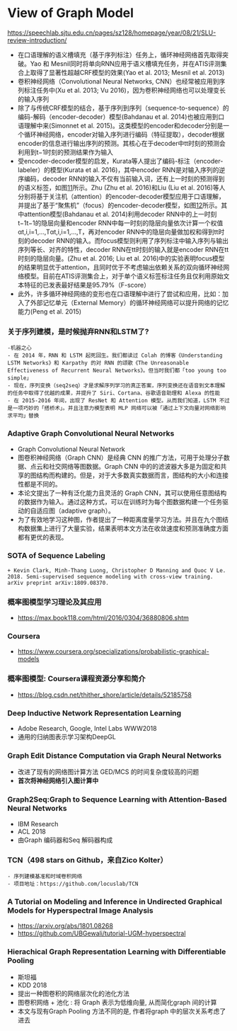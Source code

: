 # View of Graph Model

https://speechlab.sjtu.edu.cn/pages/sz128/homepage/year/08/21/SLU-review-introduction/

- 在口语理解的语义槽填充（基于序列标注）任务上，循环神经网络首先取得突破。Yao 和 Mesnil同时将单向RNN应用于语义槽填充任务，并在ATIS评测集合上取得了显著性超越CRF模型的效果(Yao et al. 2013; Mesnil et al. 2013)
- 卷积神经网络（Convolutional Neural Networks, CNN）也经常被应用到序列标注任务中(Xu et al. 2013; Vu 2016)，因为卷积神经网络也可以处理变长的输入序列
- 除了与传统CRF模型的结合，基于序列到序列（sequence-to-sequence）的编码-解码（encoder-decoder）模型(Bahdanau et al. 2014)也被应用到口语理解中来(Simonnet et al. 2015)。这类模型的encoder和decoder分别是一个循环神经网络，encoder对输入序列进行编码（特征提取），decoder根据encoder的信息进行输出序列的预测。其核心在于decoder中tt时刻的预测会利用到t−1时刻的预测结果作为输入
- 受encoder-decoder模型的启发，Kurata等人提出了编码-标注（encoder-labeler）的模型(Kurata et al. 2016)，其中encoder RNN是对输入序列的逆序编码，decoder RNN的输入不仅有当前输入词，还有上一时刻的预测得到的语义标签，如图[11](fig:encoder-labeller)所示。Zhu (Zhu et al. 2016)和Liu (Liu et al. 2016)等人分别将基于关注机（attention）的encoder-decoder模型应用于口语理解，并提出了基于“聚焦机”（focus）的encoder-decoder模型，如图[12](fig:attention_focus)所示。其中attention模型(Bahdanau et al. 2014)利用decoder RNN中的上一时刻t−1t−1的隐层向量和encoder RNN中每一时刻的隐层向量依次计算一个权值αt,i,i=1,…,Tαt,i,i=1,…,T，再对encoder RNN中的隐层向量做加权和得到tt时刻的decoder RNN的输入。而focus模型则利用了序列标注中输入序列与输出序列等长、对齐的特性，decoder RNN在tt时刻的输入就是encoder RNN在tt时刻的隐层向量。(Zhu et al. 2016; Liu et al. 2016)中的实验表明focus模型的结果明显优于attention，且同时优于不考虑输出依赖关系的双向循环神经网络模型。目前在ATIS评测集合上，对于单个语义标签标注任务且仅利用原始文本特征的已发表最好结果是95.79%（F-score）
- 此外，许多循环神经网络的变形也在口语理解中进行了尝试和应用，比如：加入了外部记忆单元（External Memory）的循环神经网络可以提升网络的记忆能力(Peng et al. 2015)

### 关于序列建模，是时候抛弃RNN和LSTM了?

	-机器之心
	- 在 2014 年，RNN 和 LSTM 起死回生。我们都读过 Colah 的博客《Understanding LSTM Networks》和 Karpathy 的对 RNN 的颂歌《The Unreasonable Effectiveness of Recurrent Neural Networks》。但当时我们都「too young too simple」
	- 现在，序列变换（seq2seq）才是求解序列学习的真正答案，序列变换还在语音到文本理解的任务中取得了优越的成果，并提升了 Siri、Cortana、谷歌语音助理和 Alexa 的性能
	- 在 2015-2016 年间，出现了 ResNet 和 Attention 模型。从而我们知道，LSTM 不过是一项巧妙的「搭桥术」。并且注意力模型表明 MLP 网络可以被「通过上下文向量对网络影响求平均」替换

### Adaptive Graph Convolutional Neural Networks
  - Graph Convolutional Neural Network
  - 图卷积神经网络（Graph CNN）是经典 CNN 的推广方法，可用于处理分子数据、点云和社交网络等图数据。Graph CNN 中的的滤波器大多是为固定和共享的图结构而构建的。但是，对于大多数真实数据而言，图结构的大小和连接性都是不同的。
  - 本论文提出了一种有泛化能力且灵活的 Graph CNN，其可以使用任意图结构的数据作为输入。通过这种方式，可以在训练时为每个图数据构建一个任务驱动的自适应图（adaptive graph）。
  - 为了有效地学习这种图，作者提出了一种距离度量学习方法。并且在九个图结构数据集上进行了大量实验，结果表明本文方法在收敛速度和预测准确度方面都有更优的表现。
### SOTA of Sequence Labeling
	+ Kevin Clark, Minh-Thang Luong, Christopher D Manning and Quoc V Le. 2018. Semi-supervised sequence modeling with cross-view training. arXiv preprint arXiv:1809.08370.

### 概率图模型学习理论及其应用

+ https://max.book118.com/html/2016/0304/36880806.shtm

### Coursera
+ https://www.coursera.org/specializations/probabilistic-graphical-models

### 概率图模型: Coursera课程资源分享和简介
+ https://blog.csdn.net/thither_shore/article/details/52185758

### Deep Inductive Network Representation Learning
+ Adobe Research, Google, Intel Labs WWW2018
+ 通用的归纳图表示学习架构DeepGL

### Graph Edit Distance Computation via Graph Neural Networks
+ 改进了现有的网络图计算方法 GED/MCS 的时间复杂度较高的问题
+ **首次将神经网络引入图计算中**

### Graph2Seq:Graph to Sequence Learning with Attention-Based Neural Networks
+ IBM Research
+ ACL 2018
+ 由Graph 编码器和Seq 解码器构成

### TCN（498 stars on Github，来自Zico Kolter）
    - 序列建模基准和时域卷积网络
    - 项目地址：https://github.com/locuslab/TCN


### A Tutorial on Modeling and Inference in Undirected Graphical Models for Hyperspectral Image Analysis
- https://arxiv.org/abs/1801.08268
- https://github.com/UBGewali/tutorial-UGM-hyperspectral

### Hierachical Graph Representation Learning with Differentiable Pooling
+ 斯坦福
+ KDD 2018
+ 提出一种图卷积的网络层次化的池化方法
+ 图卷积网络 + 池化 : 将 Graph 表示为低维向量, 从而简化graph 间的计算
+ 本文与现有Graph Pooling 方法不同的是, 作者将graph 中的层次关系考虑了进去
